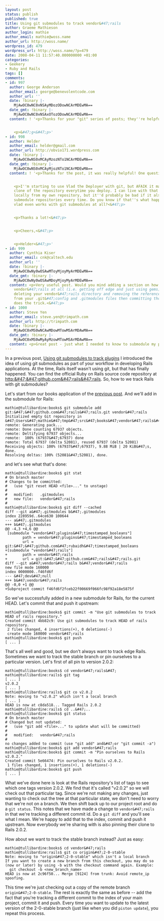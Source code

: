 ```yaml
---
layout: post
status: publish
published: true
title: Using git submodules to track vendor&#47;rails
author: Graeme Mathieson
author_login: mathie
author_email: mathie@woss.name
author_url: http://woss.name/
wordpress_id: 479
wordpress_url: http://woss.name/?p=479
date: 2008-04-11 11:57:40.000000000 +01:00
categories:
- Geekery
- Ruby and Rails
tags: []
comments:
- id: 997
  author: George Anderson
  author_email: george@benevolentcode.com
  author_url: ''
  date: !binary |-
    MjAwOC0wNC0xNSAyMDozODowNCArMDEwMA==
  date_gmt: !binary |-
    MjAwOC0wNC0xNSAxOTozODowNCArMDEwMA==
  content: ! '<p>Thanks for your "git" series of posts; they''re helpful.<&#47;p>


    <p>&#47;g<&#47;p>'
- id: 998
  author: Helder
  author_email: helder@gmail.com
  author_url: http://obvio171.wordpress.com
  date: !binary |-
    MjAwOC0wNS0xMCAyMzozNTo1NCArMDEwMA==
  date_gmt: !binary |-
    MjAwOC0wNS0xMCAyMjozNTo1NCArMDEwMA==
  content: ! '<p>Thanks for the post, it was really helpful! One question:<&#47;p>


    <p>I''m starting to use Vlad the Deployer with git, but AFAIK it makes a whole
    clone of the repository everytime you deploy. I can live with that if it''s cloning
    locally from my own repository, but it''d probably be bad if it also cloned entire
    submodule repositories every time. Do you know if that''s what happens? Or if
    vlad even works with git submodules at all?<&#47;p>


    <p>Thanks a lot!<&#47;p>


    <p>Cheers,<&#47;p>


    <p>Helder<&#47;p>'
- id: 999
  author: Cynthia Kiser
  author_email: cnk@caltech.edu
  author_url: ''
  date: !binary |-
    MjAwOC0wNy0wOSAwMToyMjoyMyArMDEwMA==
  date_gmt: !binary |-
    MjAwOC0wNy0wOSAwMDoyMjoyMyArMDEwMA==
  content: <p>Very useful post. Would you mind adding a section on how to quit using
    vendor&#47;rails at all (i.e. getting off edge and just using gems). Looks  like
    deleting your vendor&#47;rails directory and removing the references to that directory
    from your .git&#47;config and .gitmodules files then committing those changes
    does the trick.<&#47;p>
- id: 1000
  author: Steve Yen
  author_email: steve.yen@trimpath.com
  author_url: http://trimpath.com
  date: !binary |-
    MjAwOC0xMS0wNCAwMDowMTowMSArMDAwMA==
  date_gmt: !binary |-
    MjAwOC0xMS0wMyAyMzowMTowMSArMDAwMA==
  content: <p>Great post - just what I needed to know to submodule my plugins.<&#47;p>
---
```

In a previous post, [Using git submodules to track plugins](http:&#47;&#47;woss.name&#47;2008&#47;04&#47;09&#47;using-git-submodules-to-track-vendorrails&#47;)
I introduced the idea of using git submodules as part of your workflow in
developing Rails applications. At the time, Rails itself wasn't using git, but
that has finally happened. You can find the official Ruby on Rails source code
repository at <http:&#47;&#47;github.com&#47;rails&#47;rails>. So, how to we track Rails with
git submodules?

Let's start from our books application of the [previous post](http:&#47;&#47;woss.name&#47;2008&#47;04&#47;09&#47;using-git-submodules-to-track-vendorrails&#47;).
And we'll add in the submodule for Rails:

    mathie@tullibardine:books$ git submodule add git:&#47;&#47;github.com&#47;rails&#47;rails.git vendor&#47;rails
    Initialized empty Git repository in &#47;Users&#47;mathie&#47;tmp&#47;src&#47;books&#47;vendor&#47;rails&#47;.git&#47;
    remote: Generating pack...
    remote: Done counting 67937 objects.
    remote: Deltifying 67937 objects...
    remote:  100% (67937&#47;67937) done
    remote: Total 67937 (delta 52081), reused 67937 (delta 52081)
    Receiving objects: 100% (67937&#47;67937), 9.88 MiB | 20 KiB&#47;s, done.
    Resolving deltas: 100% (52081&#47;52081), done.

and let's see what that's done:

    mathie@tullibardine:books$ git stat
    # On branch master
    # Changes to be committed:
    #   (use "git reset HEAD <file>..." to unstage)
    #
    #	modified:   .gitmodules
    #	new file:   vendor&#47;rails
    #
    mathie@tullibardine:books$ git diff --cached
    diff --git a&#47;.gitmodules b&#47;.gitmodules
    index 228959d..64ce630 100644
    --- a&#47;.gitmodules
    +++ b&#47;.gitmodules
    @@ -4,3 +4,6 @@
     [submodule "vendor&#47;plugins&#47;timestamped_booleans"]
            path = vendor&#47;plugins&#47;timestamped_booleans
            url = git:&#47;&#47;github.com&#47;rubaidh&#47;timestamped_booleans
    +[submodule "vendor&#47;rails"]
    +       path = vendor&#47;rails
    +       url = git:&#47;&#47;github.com&#47;rails&#47;rails.git
    diff --git a&#47;vendor&#47;rails b&#47;vendor&#47;rails
    new file mode 160000
    index 0000000..f46fd6f
    --- &#47;dev&#47;null
    +++ b&#47;vendor&#47;rails
    @@ -0,0 +1 @@
    +Subproject commit f46fd6f2fceb22f00669f066fc98f92a18e5875f

So we've successfully added in a new submodule for Rails, for the current
HEAD. Let's commit that and push it upstream:

    mathie@tullibardine:books$ git commit -m "Use git submodules to track HEAD of rails repository."
    Created commit 4bb82c9: Use git submodules to track HEAD of rails repository.
     2 files changed, 4 insertions(+), 0 deletions(-)
     create mode 160000 vendor&#47;rails
    mathie@tullibardine:books$ git push
    [ ... ]

That's all well and good, but we don't always want to track edge Rails.
Sometimes we want to track the stable branch or pin ourselves to a particular
version. Let's first of all pin to version 2.0.2:

    mathie@tullibardine:books$ cd vendor&#47;rails&#47;
    mathie@tullibardine:rails$ git tag
    [ ... ]
    v2.0.2
    [ ... ]
    mathie@tullibardine:rails$ git co v2.0.2
    Note: moving to "v2.0.2" which isn't a local branch
    [ ... ]
    HEAD is now at c8da518... Tagged Rails 2.0.2
    mathie@tullibardine:rails$ cd ..&#47;..
    mathie@tullibardine:books$ git status
    # On branch master
    # Changed but not updated:
    #   (use "git add <file>..." to update what will be committed)
    #
    #	modified:   vendor&#47;rails
    #
    no changes added to commit (use "git add" and&#47;or "git commit -a")
    mathie@tullibardine:books$ git add vendor&#47;rails
    mathie@tullibardine:books$ git commit -m "Pin ourselves to Rails v2.0.2."
    Created commit 5e66474: Pin ourselves to Rails v2.0.2.
     1 files changed, 1 insertions(+), 1 deletions(-)
    mathie@tullibardine:books$ git push
    [ ... ]

What we've done here is look at the Rails repository's list of tags to see
which one tags version 2.0.2. We find that it's called "v2.0.2" so we will
check out that particular tag. Since we're not making any changes, just
wanting to check out the tree at that particular state, we don't need to worry
that we're not on a branch. We then shift back up to our project root and do a
`git status`. This notes that we have made a change to `vendor&#47;rails` in that
we're tracking a different commit id. Do a `git diff` and you'll see what I
mean. We're happy to add that to the index, commit and push it upstream. Now
everybody we're sharing with is also pinning their clone to Rails 2.0.2.

How about we want to track the stable branch instead?  Just as easy:

    mathie@tullibardine:books$ cd vendor&#47;rails
    mathie@tullibardine:rails$ git co origin&#47;2-0-stable
    Note: moving to "origin&#47;2-0-stable" which isn't a local branch
    If you want to create a new branch from this checkout, you may do so
    (now or later) by using -b with the checkout command again. Example:
      git checkout -b <new_branch_name>
    HEAD is now at 2c96f50... Merge [9124] from trunk: Avoid remote_ip spoofing.

This time we're just checking out a copy of the remote branch
`origin&#47;2-0-stable`. The rest is exactly the same as before -- add the fact
that you're tracking a different commit to the index of your main project,
commit it and push. Every time you want to update to the latest version of the
2-0-stable branch (just like when you did `piston update`), you repeat this
process.
